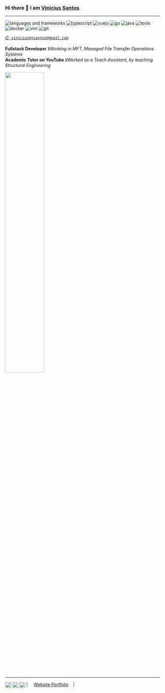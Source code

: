 ### Hi there 👋 I am [Vinicius Santos](https://viniciusmtsantos.github.io/scss-portfolio-responsive/)

----

![languages and frameworks](https://img.shields.io/static/v1?label=&message=languages:&color=111&style=flat-square)
![typescript](https://img.shields.io/static/v1?logo=typescript&label=&message=typescript&color=36465D&logoColor=AAA&style=flat-square)
![vuejs](https://img.shields.io/static/v1?logo=vuedotjs&label=&message=vuejs&color=36465D&logoColor=AAA&style=flat-square)
![go](https://img.shields.io/static/v1?logo=go&label=&message=golang&color=36465D&logoColor=AAA&style=flat-square)
![java](https://img.shields.io/static/v1?logo=openjdk&label=&message=java&color=36465D&logoColor=AAA&style=flat-square)
![tools](https://img.shields.io/static/v1?label=&message=tools:&color=111&style=flat-square)
![docker](https://img.shields.io/static/v1?logo=docker&label=&message=docker&color=36465D&logoColor=AAA&style=flat-square)
![vim](https://img.shields.io/static/v1?logo=vim&label=&message=vim&color=36465D&logoColor=AAA&style=flat-square)
![git](https://img.shields.io/static/v1?logo=git&label=&message=git&color=36465D&logoColor=AAA&style=flat-square)
&nbsp;&nbsp;&nbsp;

[`📫 viniciusmtsantos@gmail.com`](mailto:viniciusmtsantos@gmail.com)

**Fullstack Developer** &#12299;_Working in MFT, Managed File Transfer Operations Systems_
<br/>
**Academic Tutor on YouTube** &#12299;_Worked as a Teach Assistant, by teaching Structural Engineering_

<img height="50%" width="auto" src ="https://github-readme-stats.vercel.app/api/top-langs/?username=viniciusmtsantos&layout=compact&hide_border=true&theme=darcula&bg_color=00000000&langs_count=6&hide=jupyter%20notebook,tex,css,php&exclude_repo=Pacman-AI">

----

<a href="https://www.youtube.com/@ViniciusMSantos">
  <img align="left" alt="Vinicius's youtube channel" width="20px" src="https://simpleicons.now.sh/youtube/495f7e" />
</a>
<a href="https://www.hackerrank.com/viniciusmtsantos">
  <img align="left" alt="Vinicius's hacker rank" width="20px" src="https://simpleicons.now.sh/hackerrank/495f7e" />
</a>
<a href="https://linkedin.com/in/viniciusmtsantos">
  <img align="left" alt="Vinicius's LinkedIn" width="20px" src="https://simpleicons.now.sh/linkedin/495f7e" />
</a>

| &nbsp;&nbsp;&nbsp; [Website Portfolio](https://viniciusmtsantos.github.io/scss-portfolio-responsive) &nbsp;&nbsp;&nbsp;|&nbsp;&nbsp;&nbsp;</sub>

<!--START_SECTION:waka-->
<!--END_SECTION:waka-->
